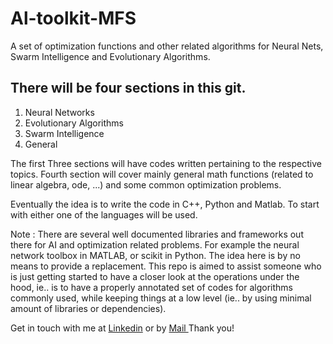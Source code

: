 <html>

<body>

<h1>Al-toolkit-MFS</h1>
<p>A set of optimization functions and other related algorithms for Neural Nets, Swarm Intelligence and Evolutionary Algorithms.</p>

<h2>There will be four sections in this git.</h2>
<ol>
<li>Neural Networks</li>
<li>Evolutionary Algorithms</li>
<li>Swarm Intelligence</li>
<li>General</li>
</ol>

<p>The first Three sections will have codes written pertaining to the respective topics.
Fourth section will cover mainly general math functions (related to linear algebra, ode, ...) and some common optimization problems.</p>

<!--
<div>
<p>AI-Toolkit-MFS<p>
<p><tab1>\</tab1></p>

<p><tab1>-Neural Network</tab1></p>
<p><tab2>\</tab2></p>
<p><tab2>-SLP</tab2></p>
<p><tab2>-Activation Functions</tab2></p>
<p><tab3>\</tab3></p>
<p><tab3>-signum</tab3></p>
<p><tab3>-sigmoid</tab3></p>
<p><tab3>-tanh</tab3></p>
<p><tab3>-</tab3></p>
<p><tab2>-MLP</tab2></p>
<p><tab3>\</tab3></p>
<p><tab3>-XOR</tab3></p>

<p><tab1>-Swarm Intelligence</tab1></p>
<p><tab2>\</tab2></p>
<p><tab3>-PSO</tab3></p>
<p><tab3>-ACO</tab3></p>

<p><tab1>-Evolutionary Algorithm</tab1></p>
<p><tab2>\</tab2></p>
<p><tab3>-GA</tab3></p>
<p><tab3>-DE</tab3></p>
<p><tab2>-General</tab2></p>
<p><tab3>\</tab3></p>
<p><tab3>-Problems</tab3></p>

</div>
  -->
  
<p>Eventually the idea is to write the code in C++, Python and Matlab. 
To start with either one of the languages will be used.</p>
 
<p>Note : There are several well documented libraries and frameworks out there for AI and optimization related problems.
For example the neural network toolbox in MATLAB, or scikit in Python. 
The idea here is by no means to provide a replacement. This repo is aimed to assist someone who is just getting started  to have a closer look at the operations under the hood, ie.. is to have a properly annotated set of codes for algorithms commonly used, while keeping things at a low level (ie.. by using minimal amount of libraries or dependencies).
</p>

<p title="In case of suggestions">Get in touch with me at <a href="https://www.linkedin.com/in/muhsinm/">Linkedin</a> or by <a href="mailto:askmuhsin@gmail.com?Subject=AI_Toolkit_Git" target="_top"> Mail </a> Thank you!</p>

</body>
</html>
